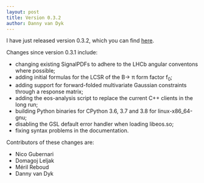 ```yaml
---
layout: post
title: Version 0.3.2
author: Danny van Dyk
---
```


I have just released version 0.3.2, which you can find [here](https://github.com/eos/eos/releases/v0.3.2).

Changes since version 0.3.1 include:

 - changing existing SignalPDFs to adhere to the LHCb angular conventons where possible;
 - adding initial formulas for the LCSR of the B&rarr; &pi; form factor f<sub>0</sub>;
 - adding support for forward-folded multivariate Gaussian constraints through a response matrix;
 - adding the eos-analysis script to replace the current C++ clients in the long run;
 - building Python binaries for CPython 3.6, 3.7 and 3.8 for linux-x86_64-gnu;
 - disabling the GSL default error handler when loading libeos.so;
 - fixing syntax problems in the documentation.

Contributors of these changes are:
 - Nico Gubernari
 - Domagoj Leljak
 - M&eacute;ril Reboud
 - Danny van Dyk
